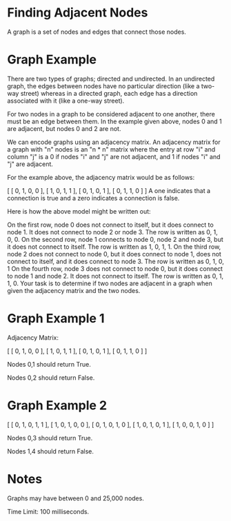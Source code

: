 # Finding Adjacent Nodes
A graph is a set of nodes and edges that connect those nodes.

# Graph Example

There are two types of graphs; directed and undirected. In an undirected graph, the edges between nodes have no particular direction (like a two-way street) whereas in a directed graph, each edge has a direction associated with it (like a one-way street).

For two nodes in a graph to be considered adjacent to one another, there must be an edge between them. In the example given above, nodes 0 and 1 are adjacent, but nodes 0 and 2 are not.

We can encode graphs using an adjacency matrix. An adjacency matrix for a graph with "n" nodes is an "n * n" matrix where the entry at row "i" and column "j" is a 0 if nodes "i" and "j" are not adjacent, and 1 if nodes "i" and "j" are adjacent.

For the example above, the adjacency matrix would be as follows:

[
  [ 0, 1, 0, 0 ],
  [ 1, 0, 1, 1 ],
  [ 0, 1, 0, 1 ],
  [ 0, 1, 1, 0 ]
]
A one indicates that a connection is true and a zero indicates a connection is false.

Here is how the above model might be written out:

On the first row, node 0 does not connect to itself, but it does connect to node 1. It does not connect to node 2 or node 3. The row is written as 0, 1, 0, 0.
On the second row, node 1 connects to node 0, node 2 and node 3, but it does not connect to itself. The row is written as 1, 0, 1, 1.
On the third row, node 2 does not connect to node 0, but it does connect to node 1, does not connect to itself, and it does connect to node 3. The row is written as 0, 1, 0, 1
On the fourth row, node 3 does not connect to node 0, but it does connect to node 1 and node 2. It does not connect to itself. The row is written as 0, 1, 1, 0.
Your task is to determine if two nodes are adjacent in a graph when given the adjacency matrix and the two nodes.


# Graph Example 1 

Adjacency Matrix:

[
  [ 0, 1, 0, 0 ],
  [ 1, 0, 1, 1 ],
  [ 0, 1, 0, 1 ],
  [ 0, 1, 1, 0 ]
]


Nodes 0,1 should return True.

Nodes 0,2 should return False.

# Graph Example 2

[
  [ 0, 1, 0, 1, 1 ],
  [ 1, 0, 1, 0, 0 ],
  [ 0, 1, 0, 1, 0 ],
  [ 1, 0, 1, 0, 1 ],
  [ 1, 0, 0, 1, 0 ]
]


Nodes 0,3 should return True.

Nodes 1,4 should return False.

# Notes
Graphs may have between 0 and 25,000 nodes.

Time Limit: 100 milliseconds.
